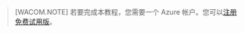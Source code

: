 ﻿> [WACOM.NOTE]
> 若要完成本教程，您需要一个 Azure 帐户。您可以<a href="/http://www.windowsazure.cn/zh-cn/pricing/free-trial/" target="_blank">注册免费试用版</a>。

<!--HONumber=41-->
